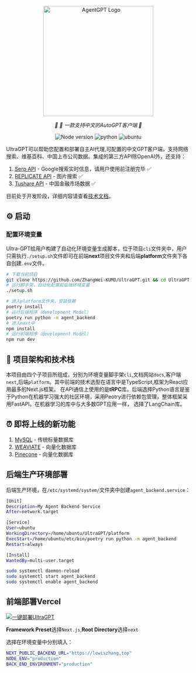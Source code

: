 <p align="center">
  <img src="https://github.com/ZhangWei-KUMO/UltraGPT/blob/main/logo_ultra.png?raw=true" height="300" alt="AgentGPT Logo"/>
</p>
<p align="center">
  <em>🤖 🤖 一款支持中文的AutoGPT客户端  🤖 </em>
</p>
<p align="center">
      <img alt="Node version" src="https://img.shields.io/static/v1?label=node&message=%20%3E=18&logo=node.js&color=2334D058" />
      <img src="https://img.shields.io/badge/python-%3E%3D3.11-blue" alt="python">
      <img src="https://img.shields.io/badge/ubuntu-22.04-orange" alt="ubuntu">
</p>

UltraGPT可以帮助您配置和部署自主AI代理,可配置的中文GPT客户端，支持网络搜索、维基百科、中国上市公司数据。集成的第三方API除OpenAI外，还支持：

1. [Serp API](https://serpapi.com/) - Google搜索实时信息，请用户使用前注册完毕 ✅
2. [REPLICATE API](https://https://replicate.com) - 图片搜索 ✅
3. [Tushare API](https://serpapi.com/) - 中国金融市场数据 ✅

目前处于开发阶段，详细内容请查看[技术文档](https://zhangwei-kumo.github.io/UltraGPT)。

## ⚙ 启动

### 配置环境变量
Ultra-GPT给用户构建了自动化环境变量生成脚本，位于项目`cli`文件夹中，用户只需执行`./setup.sh`文件即可在前端**next**项目文件夹和后端**platform**文件夹下各自创建`.env`文件。

```bash
# 下载当前项目
git clone https://github.com/ZhangWei-KUMO/UltraGPT.git && cd UltraGPT
# 运行脚手架，自动化配置前后端环境变量
./setup.sh
```

```bash
# 进入platform文件夹，安装依赖
poetry install
# 运行后端程序（development Model）
poetry run python -m agent_backend
# 进入next中
npm install
# 运行前端程序（development Model）
npm run dev
```

## 🚧 项目架构和技术栈

本项目由四个子项目所组成，分别为环境变量脚手架`cli`,文档网站`docs`,客户端`next`,后端`platform`。其中前端的技术选型在语言中是TypeScript,框架为React应用最多的Next.js框架。
在API通信上使用的是**tRPC**库。后端选择Python语言是鉴于Python在机器学习强大的社区环境，采用Peotry进行依赖包管理，整体框架采用FastAPI。在机器学习的库中与大多数GPT应用一样，
选择了LangChain库。

## ⏰ 即将上线的新功能

1. [MySQL]() - 传统标量数据库
2. [WEAVIATE](https://weaviate.io/) - 向量化数据库
3. [Pinecone](https://www.pinecone.io) - 向量化数据库

## 后端生产环境部署

后端生产环境，在`/etc/systemd/system/`文件夹中创建`agent_backend.service`：

```bash
[Unit]
Description=My Agent Backend Service
After=network.target

[Service]
User=ubuntu
WorkingDirectory=/home/ubuntu/UltraGPT/platform
ExecStart=/home/ubuntu/etc/bin/poetry run python -m agent_backend
Restart=always

[Install]
WantedBy=multi-user.target
```

```bash
sudo systemctl daemon-reload
sudo systemctl start agent_backend
sudo systemctl enable agent_backend
```

## 前端部署Vercel

[![一键部署UltraGPT](https://vercel.com/button)](https://vercel.com/new/clone?repository-url=https%3A%2F%2Fgithub.com%2Fvercel%2Fnext.js%2Ftree%2Fcanary%2Fexamples%2Fhello-world)

**Framework Preset**选择`Next.js`,**Root Directory**选择`next`

选择在环境变量中分别填入：
```bash
NEXT_PUBLIC_BACKEND_URL="https://lewiszhang.top"
NODE_ENV="production"
BACK_END_ENVIRONMENT="production"
```
